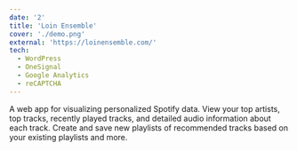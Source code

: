 ```yaml
---
date: '2'
title: 'Loin Ensemble'
cover: './demo.png'
external: 'https://loinensemble.com/'
tech:
  - WordPress
  - OneSignal
  - Google Analytics
  - reCAPTCHA
---
```


A web app for visualizing personalized Spotify data. View your top artists, top tracks, recently played tracks, and detailed audio information about each track. Create and save new playlists of recommended tracks based on your existing playlists and more.
